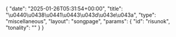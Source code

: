 {
    "date": "2025-01-26T05:31:54+00:00",
    "title": "\u0440\u0438\u0441\u0443\u043d\u043e\u043a",
    "type": "miscellaneous",
    "layout": "songpage",
    "params": {
        "id": "risunok",
        "tonality": ""
    }
}